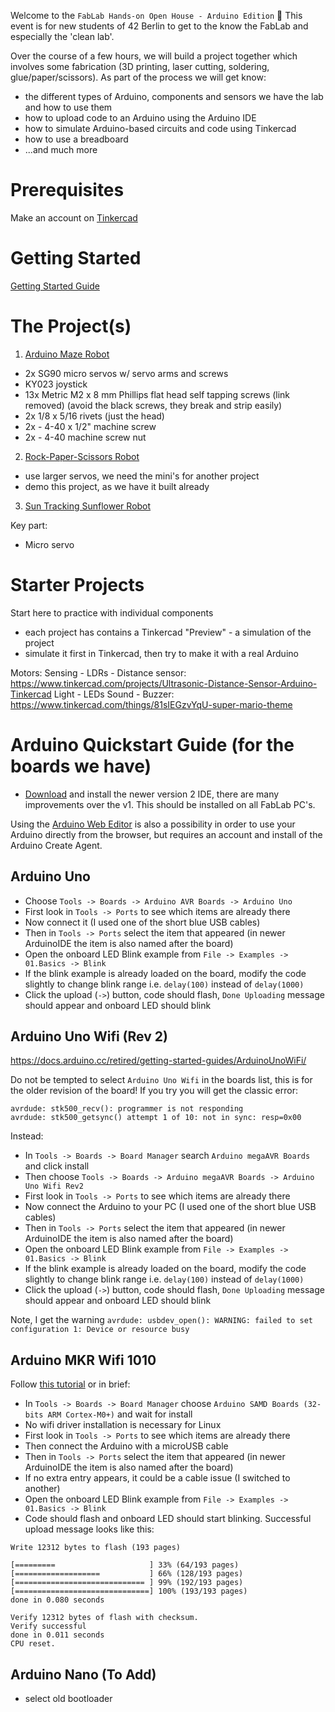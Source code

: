 Welcome to the `FabLab Hands-on Open House - Arduino Edition` :wave: This event is for new students of 42 Berlin to get to the know the FabLab and especially the 'clean lab'.

Over the course of a few hours, we will build a project together which involves some fabrication (3D printing, laser cutting, soldering, glue/paper/scissors). As part of the process we will get know:

- the different types of Arduino, components and sensors we have the lab and how to use them
- how to upload code to an Arduino using the Arduino IDE 
- how to simulate Arduino-based circuits and code using Tinkercad
- how to use a breadboard
- ...and much more

# Prerequisites

Make an account on [Tinkercad](https://www.tinkercad.com/)

# Getting Started

[Getting Started Guide](GettingStarted.md)

# The Project(s)

1. [Arduino Maze Robot](https://www.tinkercad.com/projects/Simple-Arduino-Maze-Robot-for-Project-Based-Learni)

- 2x SG90 micro servos w/ servo arms and screws
- KY023 joystick
- 13x Metric M2 x 8 mm Phillips flat head self tapping screws (link removed) (avoid the black screws, they break and strip easily)
- 2x 1/8 x 5/16 rivets (just the head)
- 2x - 4-40 x 1/2" machine screw 
- 2x - 4-40 machine screw nut

2. [Rock-Paper-Scissors Robot](https://www.tinkercad.com/projects/Rock-Paper-Scissors-Using-Tinkercad-Circuits-and-A)

- use larger servos, we need the mini's for another project
- demo this project, as we have it built already

3. [Sun Tracking Sunflower Robot](https://www.tinkercad.com/projects/How-to-Make-Sun-Tracking-Sunflower-Robot-Using-Ard)

Key part:
- Micro servo

# Starter Projects

Start here to practice with individual components
- each project has contains a Tinkercad "Preview" - a simulation of the project
- simulate it first in Tinkercad, then try to make it with a real Arduino

Motors: 
Sensing
	- LDRs
	- Distance sensor: https://www.tinkercad.com/projects/Ultrasonic-Distance-Sensor-Arduino-Tinkercad
Light
	- LEDs
Sound
	- Buzzer: https://www.tinkercad.com/things/81sIEGzvYqU-super-mario-theme

# Arduino Quickstart Guide (for the boards we have)

- [Download](https://www.arduino.cc/en/software) and install the newer version 2 IDE, there are many improvements over the v1. This should be installed on all FabLab PC's.

Using the [Arduino Web Editor](https://docs.arduino.cc/learn/starting-guide/the-arduino-web-editor/) is also a possibility in order to use your Arduino directly from the browser, but requires an account and install of the Arduino Create Agent.

## Arduino Uno

- Choose `Tools -> Boards -> Arduino AVR Boards -> Arduino Uno`
- First look in `Tools -> Ports` to see which items are already there
- Now connect it (I used one of the short blue USB cables)
- Then in `Tools -> Ports` select the item that appeared (in newer ArduinoIDE the item is also named after the board)
- Open the onboard LED Blink example from `File -> Examples -> 01.Basics -> Blink`
- If the blink example is already loaded on the board, modify the code slightly to change blink range i.e. `delay(100)` instead of `delay(1000)`
- Click the upload (`->`) button, code should flash, `Done Uploading` message should appear and onboard LED should blink

## Arduino Uno Wifi (Rev 2)

https://docs.arduino.cc/retired/getting-started-guides/ArduinoUnoWiFi/

Do not be tempted to select `Arduino Uno Wifi` in the boards list, this is for the older revision of the board! If you try you will get the classic error:
```
avrdude: stk500_recv(): programmer is not responding
avrdude: stk500_getsync() attempt 1 of 10: not in sync: resp=0x00
```

Instead:
- In `Tools -> Boards -> Board Manager` search `Arduino megaAVR Boards` and click install
- Then choose `Tools -> Boards -> Arduino megaAVR Boards -> Arduino Uno Wifi Rev2`
- First look in `Tools -> Ports` to see which items are already there
- Now connect the Arduino to your PC (I used one of the short blue USB cables)
- Then in `Tools -> Ports` select the item that appeared (in newer ArduinoIDE the item is also named after the board)
- Open the onboard LED Blink example from `File -> Examples -> 01.Basics -> Blink`
- If the blink example is already loaded on the board, modify the code slightly to change blink range i.e. `delay(100)` instead of `delay(1000)`
- Click the upload (`->`) button, code should flash, `Done Uploading` message should appear and onboard LED should blink

Note, I get the warning
`avrdude: usbdev_open(): WARNING: failed to set configuration 1: Device or resource busy`

## Arduino MKR Wifi 1010

Follow [this tutorial](https://www.arduino.cc/en/Guide/MKRWiFi1010) or in brief:
- In `Tools -> Boards -> Board Manager` choose `Arduino SAMD Boards (32-bits ARM Cortex-M0+)` and wait for install
- No wifi driver installation is necessary for Linux
- First look in `Tools -> Ports` to see which items are already there
- Then connect the Arduino with a microUSB cable 
- Then in `Tools -> Ports` select the item that appeared (in newer ArduinoIDE the item is also named after the board)
- If no extra entry appears, it could be a cable issue (I switched to another)
- Open the onboard LED Blink example from `File -> Examples -> 01.Basics -> Blink`
- Code should flash and onboard LED should start blinking. Successful upload message looks like this: 

```
Write 12312 bytes to flash (193 pages)

[=========                     ] 33% (64/193 pages)
[===================           ] 66% (128/193 pages)
[============================= ] 99% (192/193 pages)
[==============================] 100% (193/193 pages)
done in 0.080 seconds

Verify 12312 bytes of flash with checksum.
Verify successful
done in 0.011 seconds
CPU reset.
```

## Arduino Nano (To Add)

- select old bootloader